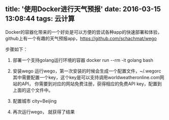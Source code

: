 title: '使用Docker进行天气预报'
date: 2016-03-15 13:08:44
tags: 云计算
---

Docker的容器化带来的一个好处是可以方便的尝试各种app的快速部署和体验，github上有一个有趣的天气预报app，https://github.com/schachmat/wego

步骤如下：
1. 部署一个支持golang运行环境的容器
docker run --rm  -it golang bash


2. 安装wego
运行wego，第一次安装的时候会生成一个配置文件，~/.wegorc
其中需要配置一个key，这个key是可以支持调用worldweatheronline.com网站的API，
你需要到对应的网站免费注册，获得相应的免费API key，配置到上面的这个文件中。


3.  配置城市
city=Beijing

4. 再次运行wego， 就获得了结果
